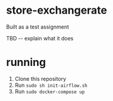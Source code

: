 # store-exchangerate
Built as a test assignment

TBD -- explain what it does

# running
1. Clone this repository
2. Run `sudo sh init-airflow.sh`
3. Run `sudo docker-compose up`
